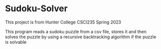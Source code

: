 # Sudoku-Solver
This project is from Hunter College CSCI235 Spring 2023

This program reads a sudoku puzzle from a csv file, stores it and then solves the puzzle by using a recursive backtracking algorithm if the puzzle is solvable
